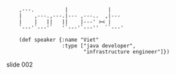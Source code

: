         
        ,---.          |             |
        |    ,---.,---.|--- ,---..  ,|---
        |    |   ||   ||    |---' >< |
        `---'`---'`   '`---'`---''  ``---'

        (def speaker {:name "Viet"
                      :type ["java developer",
                             "infrastructure engineer"]})
















































































slide 002
